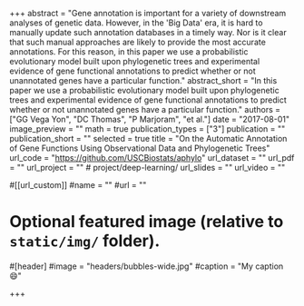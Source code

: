 +++
abstract = "Gene annotation is important for a variety of downstream analyses of genetic data. However, in the 'Big Data' era, it is hard to manually update such annotation databases in a timely way. Nor is it clear that such manual approaches are likely to provide the most accurate annotations. For this reason, in this paper we use a probabilistic evolutionary model built upon phylogenetic trees and experimental evidence of gene functional annotations to predict whether or not unannotated genes have a particular function."
abstract_short = "In this paper we use a probabilistic evolutionary model built upon phylogenetic trees and experimental evidence of gene functional annotations to predict whether or not unannotated genes have a particular function."
authors = ["GG Vega Yon", "DC Thomas", "P Marjoram", "et al."]
date = "2017-08-01"
image_preview = ""
math = true
publication_types = ["3"]
publication = ""
publication_short = ""
selected = true
title = "On the Automatic Annotation of Gene Functions Using Observational Data and Phylogenetic Trees"
url_code = "https://github.com/USCBiostats/aphylo"
url_dataset = ""
url_pdf = ""
url_project = "" # project/deep-learning/
url_slides = ""
url_video = ""

#[[url_custom]]
#name = ""
#url = ""

# Optional featured image (relative to `static/img/` folder).
#[header]
#image = "headers/bubbles-wide.jpg"
#caption = "My caption :smile:"

+++

